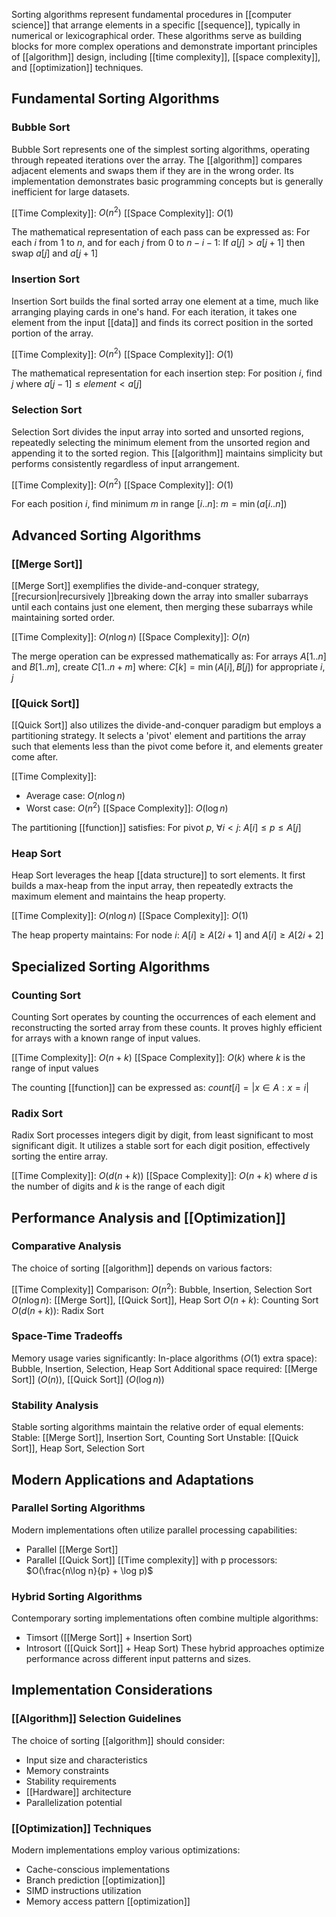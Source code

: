 Sorting algorithms represent fundamental procedures in [[computer science]] that arrange elements in a specific [[sequence]], typically in numerical or lexicographical order. These algorithms serve as building blocks for more complex operations and demonstrate important principles of [[algorithm]] design, including [[time complexity]], [[space complexity]], and [[optimization]] techniques.

## Fundamental Sorting Algorithms

### Bubble Sort

Bubble Sort represents one of the simplest sorting algorithms, operating through repeated iterations over the array. The [[algorithm]] compares adjacent elements and swaps them if they are in the wrong order. Its implementation demonstrates basic programming concepts but is generally inefficient for large datasets.

[[Time Complexity]]: $O(n^2)$ [[Space Complexity]]: $O(1)$

The mathematical representation of each pass can be expressed as: For each $i$ from 1 to $n$, and for each $j$ from 0 to $n-i-1$: If $a[j] > a[j+1]$ then swap $a[j]$ and $a[j+1]$

### Insertion Sort

Insertion Sort builds the final sorted array one element at a time, much like arranging playing cards in one's hand. For each iteration, it takes one element from the input [[data]] and finds its correct position in the sorted portion of the array.

[[Time Complexity]]: $O(n^2)$ [[Space Complexity]]: $O(1)$

The mathematical representation for each insertion step: For position $i$, find $j$ where $a[j-1] \leq element < a[j]$

### Selection Sort

Selection Sort divides the input array into sorted and unsorted regions, repeatedly selecting the minimum element from the unsorted region and appending it to the sorted region. This [[algorithm]] maintains simplicity but performs consistently regardless of input arrangement.

[[Time Complexity]]: $O(n^2)$ [[Space Complexity]]: $O(1)$

For each position $i$, find minimum $m$ in range $[i..n]$: $m = \min(a[i..n])$

## Advanced Sorting Algorithms

### [[Merge Sort]]

[[Merge Sort]] exemplifies the divide-and-conquer strategy, [[recursion|recursively ]]breaking down the array into smaller subarrays until each contains just one element, then merging these subarrays while maintaining sorted order.

[[Time Complexity]]: $O(n\log n)$ [[Space Complexity]]: $O(n)$

The merge operation can be expressed mathematically as: For arrays $A[1..n]$ and $B[1..m]$, create $C[1..n+m]$ where: $C[k] = \min(A[i], B[j])$ for appropriate $i$, $j$

### [[Quick Sort]]

[[Quick Sort]] also utilizes the divide-and-conquer paradigm but employs a partitioning strategy. It selects a 'pivot' element and partitions the array such that elements less than the pivot come before it, and elements greater come after.

[[Time Complexity]]:

- Average case: $O(n\log n)$
- Worst case: $O(n^2)$ [[Space Complexity]]: $O(\log n)$

The partitioning [[function]] satisfies: For pivot $p$, $\forall i < j$: $A[i] \leq p \leq A[j]$

### Heap Sort

Heap Sort leverages the heap [[data structure]] to sort elements. It first builds a max-heap from the input array, then repeatedly extracts the maximum element and maintains the heap property.

[[Time Complexity]]: $O(n\log n)$ [[Space Complexity]]: $O(1)$

The heap property maintains: For node $i$: $A[i] \geq A[2i+1]$ and $A[i] \geq A[2i+2]$

## Specialized Sorting Algorithms

### Counting Sort

Counting Sort operates by counting the occurrences of each element and reconstructing the sorted array from these counts. It proves highly efficient for arrays with a known range of input values.

[[Time Complexity]]: $O(n + k)$ [[Space Complexity]]: $O(k)$ where $k$ is the range of input values

The counting [[function]] can be expressed as: $count[i] = |{x \in A : x = i}|$

### Radix Sort

Radix Sort processes integers digit by digit, from least significant to most significant digit. It utilizes a stable sort for each digit position, effectively sorting the entire array.

[[Time Complexity]]: $O(d(n + k))$ [[Space Complexity]]: $O(n + k)$ where $d$ is the number of digits and $k$ is the range of each digit

## Performance Analysis and [[Optimization]]

### Comparative Analysis

The choice of sorting [[algorithm]] depends on various factors:

[[Time Complexity]] Comparison: $O(n^2)$: Bubble, Insertion, Selection Sort $O(n\log n)$: [[Merge Sort]], [[Quick Sort]], Heap Sort $O(n + k)$: Counting Sort $O(d(n + k))$: Radix Sort

### Space-Time Tradeoffs

Memory usage varies significantly: In-place algorithms ($O(1)$ extra space): Bubble, Insertion, Selection, Heap Sort Additional space required: [[Merge Sort]] ($O(n)$), [[Quick Sort]] ($O(\log n)$)

### Stability Analysis

Stable sorting algorithms maintain the relative order of equal elements: Stable: [[Merge Sort]], Insertion Sort, Counting Sort Unstable: [[Quick Sort]], Heap Sort, Selection Sort

## Modern Applications and Adaptations

### Parallel Sorting Algorithms

Modern implementations often utilize parallel processing capabilities:

- Parallel [[Merge Sort]]
- Parallel [[Quick Sort]] [[Time complexity]] with p processors: $O(\frac{n\log n}{p} + \log p)$

### Hybrid Sorting Algorithms

Contemporary sorting implementations often combine multiple algorithms:

- Timsort ([[Merge Sort]] + Insertion Sort)
- Introsort ([[Quick Sort]] + Heap Sort) These hybrid approaches optimize performance across different input patterns and sizes.

## Implementation Considerations

### [[Algorithm]] Selection Guidelines

The choice of sorting [[algorithm]] should consider:

- Input size and characteristics
- Memory constraints
- Stability requirements
- [[Hardware]] architecture
- Parallelization potential

### [[Optimization]] Techniques

Modern implementations employ various optimizations:

- Cache-conscious implementations
- Branch prediction [[optimization]]
- SIMD instructions utilization
- Memory access pattern [[optimization]]
